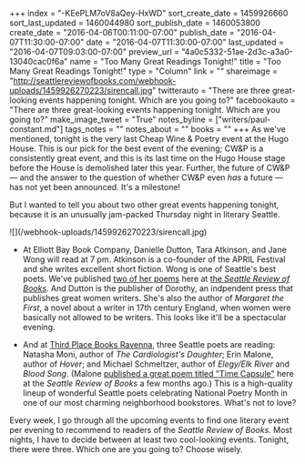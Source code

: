 +++
index = "-KEePLM7oV8aQey-HxWD"
sort_create_date = 1459926660
sort_last_updated = 1460044980
sort_publish_date = 1460053800
create_date = "2016-04-06T00:11:00-07:00"
publish_date = "2016-04-07T11:30:00-07:00"
date = "2016-04-07T11:30:00-07:00"
last_updated = "2016-04-07T09:03:00-07:00"
preview_url = "4a0c5332-51ae-2d3c-a3a0-13040cac0f6a"
name = "Too Many Great Readings Tonight!"
title = "Too Many Great Readings Tonight!"
type = "Column"
link = ""
shareimage = "http://seattlereviewofbooks.com/webhook-uploads/1459926270223/sirencall.jpg"
twitterauto = "There are three great-looking events happening tonight. Which are you going to?"
facebookauto = "There are three great-looking events happening tonight. Which are you going to?"
make_image_tweet = "True"
notes_byline = ["writers/paul-constant.md"]
tags_notes = ""
notes_about = ""
books = ""
+++
As we've mentioned, tonight is the very last Cheap Wine & Poetry event at the Hugo House. This is our pick for the best event of the evening; CW&P is a consistently great event, and this is its last time on the Hugo House stage before the House is demolished later this year. Further, the future of CW&P — and the answer to the question of whether CW&P even *has* a future — has not yet been announced. It's a milestone! 

But I wanted to tell you about two other great events happening tonight, because it is an unusually jam-packed Thursday night in literary Seattle. 
<p class="image">![](/webhook-uploads/1459926270223/sirencall.jpg)</p>

* At Elliott Bay Book Company, Danielle Dutton, Tara Atkinson, and Jane Wong will read at 7 pm. Atkinson is a co-founder of the APRIL Festival and she writes excellent short fiction. Wong is one of Seattle's best poets. We've published [two of her poems](http://seattlereviewofbooks.com/notes/2015/10/13/spoiled/) here at [the *Seattle Review of Books*](http://seattlereviewofbooks.com/notes/2016/03/29/apology-in-the-age-of-construction/). And Dutton is the publisher of Dorothy, an indpendent press that publishes great women writers. She's also the author of *Margaret the First*, a novel about a writer in 17th century England, when women were basically not allowed to be writers. This looks like it'll be a spectacular evening.

* And at [Third Place Books Ravenna](http://www.thirdplacebooks.com/event/poetry-april-natasha-moni-erin-malone-and-michael-schmeltzer), three Seattle poets are reading: Natasha Moni, author of *The Cardiologist's Daughter*; Erin Malone, author of *Hover*; and Michael Schmeltzer, author of *Elegy/Elk River* and *Blood Song*. (Malone [published a great poem titled "Time Capsule"](http://seattlereviewofbooks.com/notes/2015/11/17/time-capsule/) here at the *Seattle Review of Books* a few months ago.) This is a high-quality lineup of wonderful Seattle poets celebrating National Poetry Month in one of our most charming neighborhood bookstores. What's not to love?

Every week, I go through all the upcoming events to find one literary event per evening to recommend to readers of the *Seattle Review of Books*. Most nights, I have to decide between at least two cool-looking events. Tonight, there were three. Which one are you going to? Choose wisely.